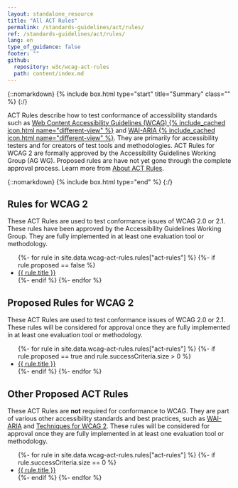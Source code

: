 ```yaml
---
layout: standalone_resource
title: "All ACT Rules"
permalink: /standards-guidelines/act/rules/
ref: /standards-guidelines/act/rules/
lang: en
type_of_guidance: false
footer: ""
github:
  repository: w3c/wcag-act-rules
  path: content/index.md
---
```


{::nomarkdown}
{% include box.html type="start" title="Summary" class="" %}
{:/}

ACT Rules describe how to test conformance of accessibility standards such as [Web Content Accessibility Guidelines (WCAG) {% include_cached icon.html name="different-view" %}](https://www.w3.org/WAI/standards-guidelines/wcag/) and [WAI-ARIA {% include_cached icon.html name="different-view" %}](https://www.w3.org/WAI/ARIA/). They are primarily for accessibility testers and for creators of test tools and methodologies. ACT Rules for WCAG 2 are formally approved by the Accessibility Guidelines Working Group (AG WG). Proposed rules are have not yet gone through the complete approval process. Learn more from [About ACT Rules](/standards-guidelines/act/rules/about/).

{::nomarkdown}
{% include box.html type="end" %}
{:/}

## Rules for WCAG 2

These ACT Rules are used to test conformance issues of WCAG 2.0 or 2.1. These rules have been approved by the Accessibility Guidelines Working Group. They are fully implemented in at least one evaluation tool or methodology.

<ul>
{%- for rule in site.data.wcag-act-rules.rules["act-rules"] %}
  {%- if rule.proposed == false %}
    <li><a href="{{ rule.permalink | relative_url }}">{{ rule.title }}</a></li>
  {%- endif %}
{%- endfor %}
</ul>

## Proposed Rules for WCAG 2

These ACT Rules are used to test conformance issues of WCAG 2.0 or 2.1. These rules will be considered for approval once they are fully implemented in at least one evaluation tool or methodology.

<ul>
{%- for rule in site.data.wcag-act-rules.rules["act-rules"] %}
  {%- if rule.proposed == true and rule.successCriteria.size > 0 %}
    <li><a href="{{ rule.permalink | relative_url }}">{{ rule.title }}</a></li>
  {%- endif %}
{%- endfor %}
</ul>

## Other Proposed ACT Rules

These ACT Rules are **not** required for conformance to WCAG. They are part of various other accessibility standards and best practices, such as [WAI-ARIA](https://www.w3.org/TR/wai-aria/) and [Techniques for WCAG 2](https://www.w3.org/WAI/WCAG21/Techniques/). These rules will be considered for approval once they are fully implemented in at least one evaluation tool or methodology.

<ul>
{%- for rule in site.data.wcag-act-rules.rules["act-rules"] %}
  {%- if rule.successCriteria.size == 0 %}
    <li><a href="{{ rule.permalink | relative_url }}">{{ rule.title }}</a></li>
  {%- endif %}
{%- endfor %}
</ul>
